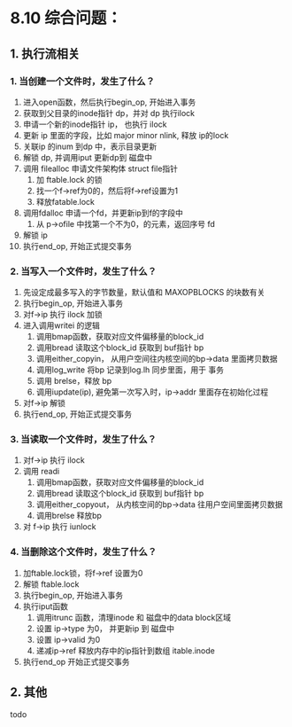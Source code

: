 

# 8.10 综合问题：


## 1. 执行流相关

### 1. 当创建一个文件时，发生了什么？

1. 进入open函数，然后执行begin_op, 开始进入事务
2. 获取到父目录的inode指针 dp，并对 dp 执行ilock
3. 申请一个新的inode指针 ip， 也执行 ilock
4. 更新 ip 里面的字段，比如  major   minor  nlink, 释放 ip的lock
5. 关联ip 的inum 到dp 中，表示目录更新
6. 解锁 dp, 并调用iput 更新dp到 磁盘中
7. 调用 filealloc 申请文件架构体  struct file指针
   1. 加 ftable.lock 的锁
   2. 找一个f->ref为0的，然后将f->ref设置为1
   3. 释放fatable.lock
8. 调用fdalloc 申请一个fd，并更新ip到f的字段中
   1. 从 p->ofile 中找第一个不为0，的元素，返回序号 fd
9. 解锁 ip
10. 执行end_op, 开始正式提交事务



### 2. 当写入一个文件时，发生了什么？

1. 先设定成最多写入的字节数量，默认值和  MAXOPBLOCKS 的块数有关
2. 执行begin_op, 开始进入事务
3. 对f->ip  执行 ilock 加锁
4. 进入调用writei 的逻辑
   1. 调用bmap函数，获取对应文件偏移量的block_id
   2. 调用bread 读取这个block_id 获取到 buf指针  bp
   3. 调用either_copyin， 从用户空间往内核空间的bp->data 里面拷贝数据
   4. 调用log_write 将bp 记录到log.lh 同步里面，用于 事务
   5. 调用 brelse，释放 bp
   6. 调用iupdate(ip), 避免第一次写入时，ip->addr 里面存在初始化过程
5. 对f->ip 解锁
6. 执行end_op, 开始正式提交事务



### 3. 当读取一个文件时，发生了什么？

1. 对f->ip 执行 ilock
2. 调用 readi
   1. 调用bmap函数，获取对应文件偏移量的block_id
   2. 调用bread 读取这个block_id 获取到 buf指针  bp
   3. 调用either_copyout， 从内核空间的bp->data 往用户空间里面拷贝数据
   4. 调用brelse 释放bp
3. 对 f->ip 执行 iunlock



### 4. 当删除这个文件时，发生了什么？

1. 加ftable.lock锁，将f->ref 设置为0
2. 解锁  ftable.lock
3. 执行begin_op, 开始进入事务
4. 执行iput函数
   1. 调用itrunc 函数，清理inode 和 磁盘中的data block区域
   2. 设置 ip->type 为0， 并更新ip 到 磁盘中
   3. 设置 ip->valid 为0
   4. 递减ip->ref 释放内存中的ip指针到数组 itable.inode
5. 执行end_op 开始正式提交事务



## 2. 其他

todo